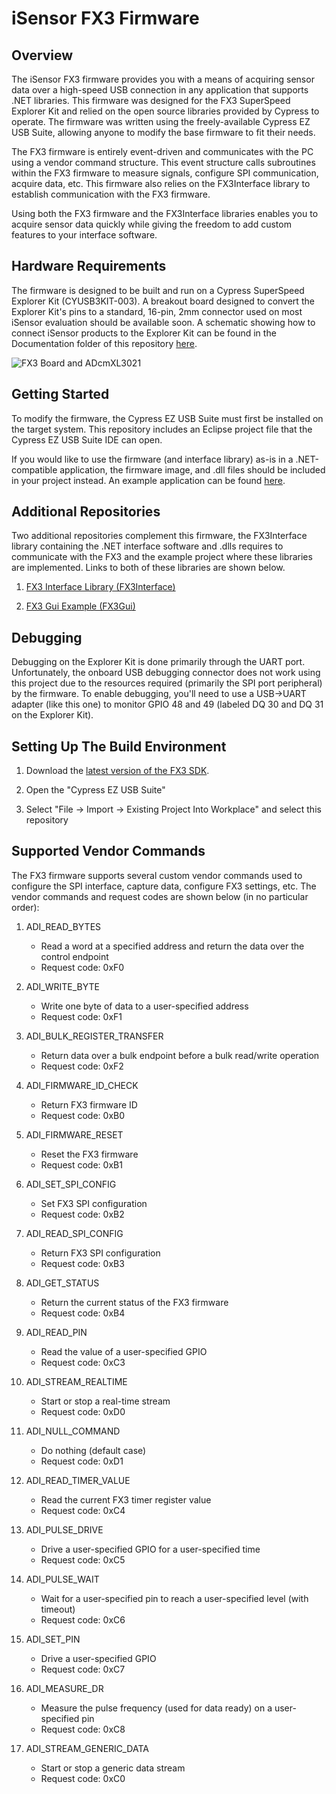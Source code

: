 # iSensor FX3 Firmware

## Overview

The iSensor FX3 firmware provides you with a means of acquiring sensor data over a high-speed USB connection in any application that supports .NET libraries. This firmware was designed for the FX3 SuperSpeed Explorer Kit and relied on the open source libraries provided by Cypress to operate. The firmware was written using the freely-available Cypress EZ USB Suite, allowing anyone to modify the base firmware to fit their needs. 

The FX3 firmware is entirely event-driven and communicates with the PC using a vendor command structure. This event structure calls subroutines within the FX3 firmware to measure signals, configure SPI communication, acquire data, etc. This firmware also relies on the FX3Interface library to establish communication with the FX3 firmware. 

Using both the FX3 firmware and the FX3Interface libraries enables you to acquire sensor data quickly while giving the freedom to add custom features to your interface software. 

## Hardware Requirements

The firmware is designed to be built and run on a Cypress SuperSpeed Explorer Kit (CYUSB3KIT-003). A breakout board designed to convert the Explorer Kit's pins to a standard, 16-pin, 2mm connector used on most iSensor evaluation should be available soon. A schematic showing how to connect iSensor products to the Explorer Kit can be found in the Documentation folder of this repository [here](https://github.com/juchong/iSensor-FX3-Firmware/tree/master/Documentation). 

![FX3 Board and ADcmXL3021](https://raw.githubusercontent.com/juchong/iSensor-FX3-Firmware/master/Documentation/pictures/img5.jpg)

## Getting Started

To modify the firmware, the Cypress EZ USB Suite must first be installed on the target system. This repository includes an Eclipse project file that the Cypress EZ USB Suite IDE can open. 

If you would like to use the firmware (and interface library) as-is in a .NET-compatible application, the firmware image, and .dll files should be included in your project instead. An example application can be found [here](https://github.com/juchong/FX3Gui). 

## Additional Repositories

Two additional repositories complement this firmware, the FX3Interface library containing the .NET interface software and .dlls requires to communicate with the FX3 and the example project where these libraries are implemented. Links to both of these libraries are shown below.

1. [FX3 Interface Library (FX3Interface)](https://github.com/juchong/iSensor-FX3-Interface)

2. [FX3 Gui Example (FX3Gui)](https://github.com/juchong/FX3Gui)

## Debugging

Debugging on the Explorer Kit is done primarily through the UART port. Unfortunately, the onboard USB debugging connector does not work using this project due to the resources required (primarily the SPI port peripheral) by the firmware. To enable debugging, you'll need to use a USB->UART adapter (like this one) to monitor GPIO 48 and 49 (labeled DQ 30 and DQ 31 on the Explorer Kit).  

## Setting Up The Build Environment

1. Download the [latest version of the FX3 SDK](http://www.cypress.com/documentation/software-and-drivers/ez-usb-fx3-software-development-kit).

2. Open the "Cypress EZ USB Suite"

3. Select "File -> Import -> Existing Project Into Workplace" and select this repository

## Supported Vendor Commands

The FX3 firmware supports several custom vendor commands used to configure the SPI interface, capture data, configure FX3 settings, etc. The vendor commands and request codes are shown below (in no particular order):

1. ADI_READ_BYTES
    * Read a word at a specified address and return the data over the control endpoint
    * Request code: 0xF0

2. ADI_WRITE_BYTE
    * Write one byte of data to a user-specified address
    * Request code: 0xF1

3. ADI_BULK_REGISTER_TRANSFER
    * Return data over a bulk endpoint before a bulk read/write operation
    * Request code: 0xF2

4. ADI_FIRMWARE_ID_CHECK
    * Return FX3 firmware ID
    * Request code: 0xB0

5. ADI_FIRMWARE_RESET
    * Reset the FX3 firmware
    * Request code: 0xB1

6. ADI_SET_SPI_CONFIG
    * Set FX3 SPI configuration
    * Request code: 0xB2

7. ADI_READ_SPI_CONFIG
    * Return FX3 SPI configuration
    * Request code: 0xB3

8. ADI_GET_STATUS
    * Return the current status of the FX3 firmware
    * Request code: 0xB4

9. ADI_READ_PIN
    * Read the value of a user-specified GPIO
    * Request code: 0xC3

10. ADI_STREAM_REALTIME
    * Start or stop a real-time stream
    * Request code: 0xD0

11. ADI_NULL_COMMAND
    * Do nothing (default case)
    * Request code: 0xD1

12. ADI_READ_TIMER_VALUE
    * Read the current FX3 timer register value
    * Request code: 0xC4

13. ADI_PULSE_DRIVE
    * Drive a user-specified GPIO for a user-specified time
    * Request code: 0xC5

14. ADI_PULSE_WAIT
    * Wait for a user-specified pin to reach a user-specified level (with timeout)
    * Request code: 0xC6

15. ADI_SET_PIN
    * Drive a user-specified GPIO
    * Request code: 0xC7

16. ADI_MEASURE_DR
    * Measure the pulse frequency (used for data ready) on a user-specified pin
    * Request code: 0xC8

17. ADI_STREAM_GENERIC_DATA
    * Start or stop a generic data stream
    * Request code: 0xC0
